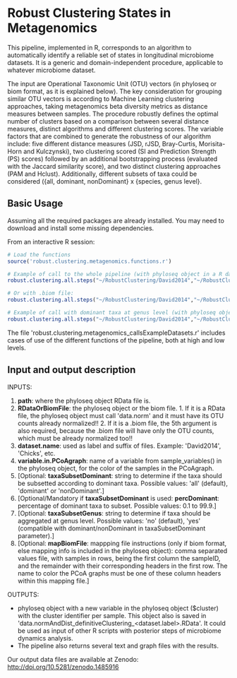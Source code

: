 # Robust Clustering States in Metagenomics

This pipeline, implemented in R, corresponds to an algorithm to automatically identify a reliable set of states in longitudinal microbiome datasets. It is a generic and domain-independent procedure, applicable to whatever microbiome dataset.

The input are Operational Taxonomic Unit (OTU) vectors (in phyloseq or biom format, as it is explained below). The key consideration for grouping similar OTU vectors is according to Machine Learning clustering approaches, taking metagenomics beta diversity metrics as distance measures between samples. The procedure robustly defines the optimal number of clusters based on a comparison between several distance measures, distinct algorithms and different clustering scores. The variable factors that are combined to generate the robustness of our algorithm include: five different distance measures (JSD, rJSD, Bray-Curtis, Morisita-Horn and Kulczynski), two clustering scored (SI and Prediction Strength (PS) scores) followed by an additional bootstrapping process (evaluated with the Jaccard similarity score), and two distinct clustering approaches (PAM and Hclust). Additionally, different subsets of taxa could be considered ({all, dominant, nonDominant} x {species, genus level}.


## Basic Usage ##

Assuming all the required packages are already installed. You may need to download and install some missing dependencies.

From an interactive R session:
```r
# Load the functions
source('robust.clustering.metagenomics.functions.r')

# Example of call to the whole pipeline (with phyloseq object in a R data file):
robust.clustering.all.steps("~/RobustClustering/David2014","~/RobustClustering/David2014/data.norm_David2014.RData",'David2014',"COLLECTION_DAY")

# Or with .biom file:
robust.clustering.all.steps("~/RobustClustering/David2014","~/RobustClustering/David2014/David2014.biom",'David2014',"COLLECTION_DAY","~/RobustClustering/David2014/mapping_David2014.tsv")

# Example of call with dominant taxa at genus level (with phyloseq object in a R data file):
robust.clustering.all.steps("~/RobustClustering/David2014","~/RobustClustering/David2014/data.norm_David2014.RData",'David2014',"COLLECTION_DAY",'dominant',percDominant=1,taxaSubsetGenus='yes')

```

The file 'robust.clustering.metagenomics_callsExampleDatasets.r' includes cases of use of the different functions of the pipeline, both at high and low levels.


## Input and output description ##

  INPUTS:
  1. **path**: where the phyloseq object RData file is. 
  2. **RDataOrBiomFile**: the phyloseq object or the biom file.
    1. If it is a RData file, the phyloseq object must call 'data.norm' and it must have its OTU counts already normalized!!
    2. If it is a .biom file, the 5th argument is also required, because the .biom file will have only the OTU counts, which must be already normalized too!!
  3. **dataset.name**: used as label and suffix of files. Example: 'David2014', 'Chicks', etc.
  4. **variable.in.PCoAgraph**: name of a variable from sample_variables() in the phyloseq object, for the color of the samples in the PCoAgraph.
  5. [Optional: **taxaSubsetDominant**: string to determine if the taxa should be subsetted according to dominant taxa. Possible values: 'all' (default), 'dominant' or 'nonDominant'.]
  6. [Optional/Mandatory if **taxaSubsetDominant** is used: **percDominant**: percentage of dominant taxa to subset. Possible values: 0.1 to 99.9.]
  7. [Optional: **taxaSubsetGenus**: string to determine if taxa should be aggregated at genus level. Possible values: 'no' (default), 'yes' (compatible with dominant/nonDominant in taxaSubsetDominant parameter).]
  8. [Optional: **mapBiomFile**: mappping file instructions (only if biom format, else mapping info is included in the phyloseq object): comma separated values file, with samples in rows, being the first column the sampleID, and the remainder with their corresponding headers in the first row. The name to color the PCoA graphs must be one of these column headers within this mapping file.]

OUTPUTS:
  - phyloseq object with a new variable in the phyloseq object ($cluster) with the cluster identifier per sample. This object also is saved in 'data.normAndDist\_definitiveClustering\_\<dataset.label\>.RData'. It could be used as input of other R scripts with posterior steps of microbiome dynamics analysis.
  - The pipeline also returns several text and graph files with the results.

Our output data files are available at Zenodo: http://doi.org/10.5281/zenodo.1485916

